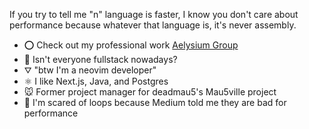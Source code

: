 If you try to tell me "n" language is faster, I know you don't care about performance because whatever that language is, it's never assembly.

- ⭕ Check out my professional work [Aelysium Group](https://aelysium.group/)
- 💬 Isn't everyone fullstack nowadays?
- ⛛ "btw I'm a neovim developer"
- ⚛️ I like Next.js, Java, and Postgres
- 🐭 Former project manager for deadmau5's Mau5ville project
- 🔁 I'm scared of loops because Medium told me they are bad for performance
